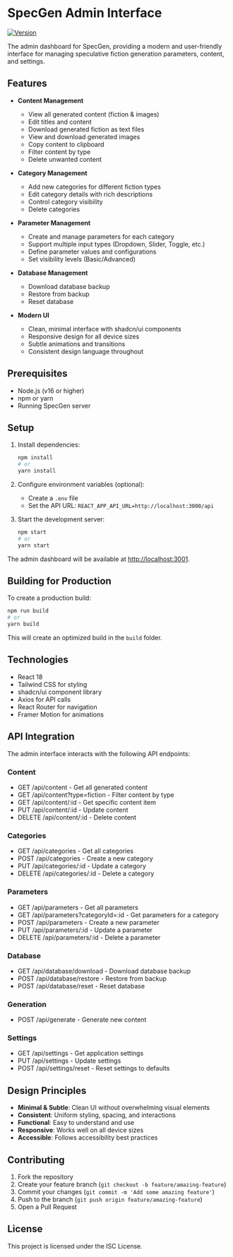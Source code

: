 # SpecGen Admin Interface

[![Version](https://img.shields.io/badge/version-0.9.0-blue.svg)](https://github.com/gv-sh/specgen-admin)

The admin dashboard for SpecGen, providing a modern and user-friendly interface for managing speculative fiction generation parameters, content, and settings.

## Features

- **Content Management**
  - View all generated content (fiction & images)
  - Edit titles and content
  - Download generated fiction as text files
  - View and download generated images
  - Copy content to clipboard
  - Filter content by type
  - Delete unwanted content

- **Category Management**
  - Add new categories for different fiction types
  - Edit category details with rich descriptions
  - Control category visibility
  - Delete categories

- **Parameter Management**
  - Create and manage parameters for each category
  - Support multiple input types (Dropdown, Slider, Toggle, etc.)
  - Define parameter values and configurations
  - Set visibility levels (Basic/Advanced)

- **Database Management**
  - Download database backup
  - Restore from backup
  - Reset database

- **Modern UI**
  - Clean, minimal interface with shadcn/ui components
  - Responsive design for all device sizes
  - Subtle animations and transitions
  - Consistent design language throughout

## Prerequisites

- Node.js (v16 or higher)
- npm or yarn
- Running SpecGen server

## Setup

1. Install dependencies:
   ```bash
   npm install
   # or
   yarn install
   ```

2. Configure environment variables (optional):
   - Create a `.env` file
   - Set the API URL: `REACT_APP_API_URL=http://localhost:3000/api`

3. Start the development server:
   ```bash
   npm start
   # or
   yarn start
   ```

The admin dashboard will be available at [http://localhost:3001](http://localhost:3001).

## Building for Production

To create a production build:

```bash
npm run build
# or
yarn build
```

This will create an optimized build in the `build` folder.

## Technologies

- React 18
- Tailwind CSS for styling
- shadcn/ui component library
- Axios for API calls
- React Router for navigation
- Framer Motion for animations

## API Integration

The admin interface interacts with the following API endpoints:

### Content
- GET /api/content - Get all generated content
- GET /api/content?type=fiction - Filter content by type
- GET /api/content/:id - Get specific content item
- PUT /api/content/:id - Update content
- DELETE /api/content/:id - Delete content

### Categories
- GET /api/categories - Get all categories
- POST /api/categories - Create a new category
- PUT /api/categories/:id - Update a category
- DELETE /api/categories/:id - Delete a category

### Parameters
- GET /api/parameters - Get all parameters
- GET /api/parameters?categoryId=:id - Get parameters for a category
- POST /api/parameters - Create a new parameter
- PUT /api/parameters/:id - Update a parameter
- DELETE /api/parameters/:id - Delete a parameter

### Database
- GET /api/database/download - Download database backup
- POST /api/database/restore - Restore from backup
- POST /api/database/reset - Reset database

### Generation
- POST /api/generate - Generate new content

### Settings
- GET /api/settings - Get application settings
- PUT /api/settings - Update settings
- POST /api/settings/reset - Reset settings to defaults

## Design Principles

- **Minimal & Subtle**: Clean UI without overwhelming visual elements
- **Consistent**: Uniform styling, spacing, and interactions
- **Functional**: Easy to understand and use
- **Responsive**: Works well on all device sizes
- **Accessible**: Follows accessibility best practices

## Contributing

1. Fork the repository
2. Create your feature branch (`git checkout -b feature/amazing-feature`)
3. Commit your changes (`git commit -m 'Add some amazing feature'`)
4. Push to the branch (`git push origin feature/amazing-feature`)
5. Open a Pull Request

## License

This project is licensed under the ISC License.